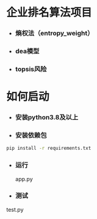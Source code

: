 # 企业排名算法项目
- ### 熵权法（entropy_weight）
- ### dea模型
- ### topsis风险

# 如何启动
- ### 安装python3.8及以上
-  ### 安装依赖包
``` cmd
pip install -r requirements.txt
```
- ### 运行
   app.py
-  ### 测试
  test.py